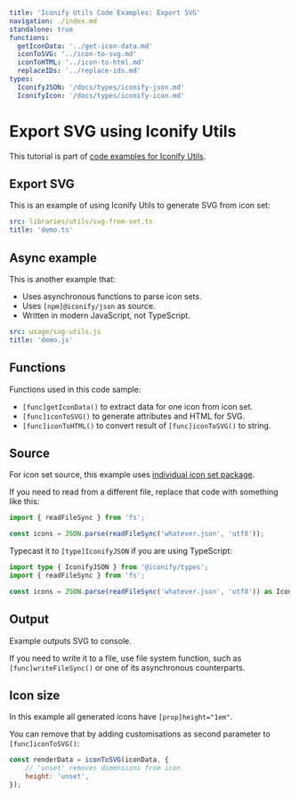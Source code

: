```yaml
title: 'Iconify Utils Code Examples: Export SVG'
navigation: ./index.md
standalone: true
functions:
  getIconData: '../get-icon-data.md'
  iconToSVG: '../icon-to-svg.md'
  iconToHTML: '../icon-to-html.md'
  replaceIDs: '../replace-ids.md'
types:
  IconifyJSON: '/docs/types/iconify-json.md'
  IconifyIcon: '/docs/types/iconify-icon.md'
```

# Export SVG using Iconify Utils

This tutorial is part of [code examples for Iconify Utils](./index.md).

## Export SVG

This is an example of using Iconify Utils to generate SVG from icon set:

```yaml
src: libraries/utils/svg-from-set.ts
title: 'demo.ts'
```

## Async example

This is another example that:

- Uses asynchronous functions to parse icon sets.
- Uses `[npm]@iconify/json` as source.
- Written in modern JavaScript, not TypeScript.

```yaml
src: usage/svg-utils.js
title: 'demo.js'
```

## Functions

Functions used in this code sample:

- `[func]getIconData()` to extract data for one icon from icon set.
- `[func]iconToSVG()` to generate attributes and HTML for SVG.
- `[func]iconToHTML()` to convert result of `[func]iconToSVG()` to string.

## Source

For icon set source, this example uses [individual icon set package](../../../icons/json.md).

If you need to read from a different file, replace that code with something like this:

```ts
import { readFileSync } from 'fs';

const icons = JSON.parse(readFileSync('whatever.json', 'utf8'));
```

Typecast it to `[type]IconifyJSON` if you are using TypeScript:

```ts
import type { IconifyJSON } from '@iconify/types';
import { readFileSync } from 'fs';

const icons = JSON.parse(readFileSync('whatever.json', 'utf8')) as IconifyJSON;
```

## Output

Example outputs SVG to console.

If you need to write it to a file, use file system function, such as `[func]writeFileSync()` or one of its asynchronous counterparts.

## Icon size

In this example all generated icons have `[prop]height="1em"`.

You can remove that by adding customisations as second parameter to `[func]iconToSVG()`:

```js
const renderData = iconToSVG(iconData, {
	// 'unset' removes dimensions from icon
	height: 'unset',
});
```
